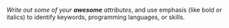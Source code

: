 *Write out some of your **awesome** attributes*, and use emphasis (like bold or italics) to identify keywords, programming languages, or skills. 
